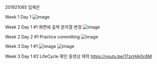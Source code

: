 201921085 임재은



Week 1 Day 1 
![image](https://user-images.githubusercontent.com/79950380/110565332-aa293380-8191-11eb-843c-049dbe67a713.png)


Week 2 Day 1 #1 화면에 출력 문자열 변경
![image](https://user-images.githubusercontent.com/79950380/110565401-cd53e300-8191-11eb-95d7-b737f7a85d02.png)


Week 2 Day 2 #1 Practice committing
![image](https://user-images.githubusercontent.com/79950380/110762383-155b2e80-8294-11eb-9451-9eaae7f3e3a6.png)

Week 3 Day 1 #1
![image](https://user-images.githubusercontent.com/79950380/111408328-7a8da480-8718-11eb-9d16-a86526abc338.png)
![image](https://user-images.githubusercontent.com/79950380/111497997-ead20f80-8784-11eb-82b3-dd2b590aef66.png)



Week 3 Day 1 #2 LifeCycle 확인 동영상 제작
https://youtu.be/17zcHAj0c6M
